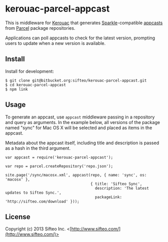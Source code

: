 # kerouac-parcel-appcast

This is middleware for [Kerouac](https://github.com/jaredhanson/kerouac) that
generates [Sparkle](http://sparkle.andymatuschak.org/)-compatible [appcasts](http://connectedflow.com/appcasting/)
from [Parcel](https://bitbucket.org/sifteo/parcel) package repositories.

Applications can poll appcasts to check for the latest version, prompting users
to update when a new version is available.

## Install

Install for development:

    $ git clone git@bitbucket.org:sifteo/kerouac-parcel-appcast.git
    $ cd kerouac-parcel-appcast
    $ npm link

## Usage

To generate an appcast, use `appcast` middleware passing in a repository and
query as arguments.  In the example below, all versions of the package named
"sync" for Mac OS X will be selected and placed as items in the appcast.

Metadata about the appcast itself, including title and description is passed
as a hash in the third argument.

    var appcast = require('kerouac-parcel-appcast');

    var repo = parcel.createRepository('repo.json');
    
    site.page('/sync/macosx.xml', appcast(repo, { name: 'sync', os: 'macosx' },
                                          { title: 'Sifteo Sync',
                                            description: 'The latest updates to Sifteo Sync.',
                                            packageLink: 'http://sifteo.com/download' }));

## License

Copyright (c) 2013 Sifteo Inc. <[http://www.sifteo.com/](http://www.sifteo.com/)>
